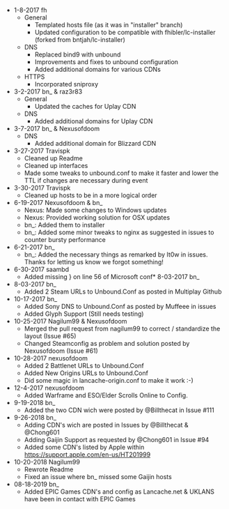 * 1-8-2017 fh
    * General
        * Templated hosts file (as it was in "installer" branch)
        * Updated configuration to be compatible with fhibler/lc-installer (forked from bntjah/lc-installer)
    * DNS
        * Replaced bind9 with unbound
        * Improvements and fixes to unbound configuration
        * Added additional domains for various CDNs
    * HTTPS
        * Incorporated sniproxy
* 3-2-2017 bn_ & raz3r83
    * General
        * Updated the caches for Uplay CDN
    * DNS
        * Added additional domains for Uplay CDN
* 3-7-2017 bn_ & Nexusofdoom
    * DNS
        * Added additional domain for Blizzard CDN	
* 3-27-2017 Travispk
    * Cleaned up Readme
    * Cleaned up interfaces
    * Made some tweaks to unbound.conf to make it faster and lower the TTL if changes are necessary during event
* 3-30-2017 Travispk
    * Cleaned up hosts to be in a more logical order
* 6-19-2017 Nexusofdoom & bn_
    * Nexus: Made some changes to Windows updates
    * Nexus: Provided working solution for OSX updates
    * bn_: Added them to installer
    * bn_: Added some minor tweaks to nginx as suggested in issues to counter bursty performance
* 6-21-2017 bn_
    * bn_: Added the necessary things as remarked by It0w in issues. Thanks for letting us know we forgot something!
* 6-30-2017 saambd
    * Added missing } on line 56 of Microsoft conf* 8-03-2017 bn_
* 8-03-2017 bn_    
    * Added 2 Steam URLs to Unbound.Conf as posted in Multiplay Github
* 10-17-2017 bn_    
    * Added Sony DNS to Unbound.Conf as posted by Muffeee in issues
    * Added Glyph Support (Still needs testing)
* 10-25-2017 Nagilum99 & Nexusofdoom
    * Merged the pull request from nagilum99 to correct / standardize the layout (Issue #65)
    * Changed Steamconfig as problem and solution posted by Nexusofdoom (Issue #61)
* 10-28-2017 nexusofdoom
    * Added 2 Battlenet URLs to Unbound.Conf
    * Added New Origins URLs to Unbound.Conf
    * Did some magic in lancache-origin.conf to make it work :-)
* 12-4-2017 nexusofdoom
    * Added Warframe and ESO/Elder Scrolls Online to Config.
* 9-19-2018 bn_
    * Added the two CDN wich were posted by @Billthecat in Issue #111
* 9-26-2018 bn_
    * Adding CDN's wich are posted in Issues by @Billthecat & @Chong601
    * Adding Gaijin Support as requested by @Chong601 in Issue #94
    * Added some CDN's listed by Apple within https://support.apple.com/en-us/HT201999
* 10-20-2018 Nagilum99
    * Rewrote Readme
    * Fixed an issue where bn_ missed some Gaijin hosts    
* 08-18-2019 bn_
    * Added EPIC Games CDN's and config as Lancache.net & UKLANS have been in contact with EPIC Games
